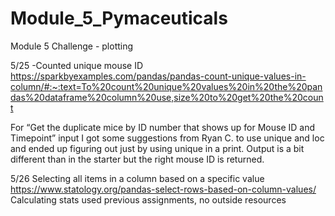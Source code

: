# Module_5_Pymaceuticals
Module 5 Challenge - plotting

5/25
-Counted unique mouse ID
https://sparkbyexamples.com/pandas/pandas-count-unique-values-in-column/#:~:text=To%20count%20unique%20values%20in%20the%20pandas%20dataframe%20column%20use,size%20to%20get%20the%20count

For “Get the duplicate mice by ID number that shows up for Mouse ID and Timepoint” input I got some suggestions from Ryan C. to use unique and loc and ended up figuring out just by using unique in a print.  Output is a bit different than in the starter but the right mouse ID is returned.

5/26
Selecting all items in a column based on a specific value https://www.statology.org/pandas-select-rows-based-on-column-values/
Calculating stats used previous assignments, no outside resources
